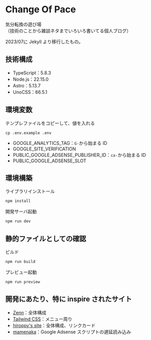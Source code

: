 # Change Of Pace
気分転換の遊び場  
（技術のことから雑談ネタまでいろいろ書いてる個人ブログ）

2023/07に Jekyll より移行したもの。

## 技術構成
- TypeScript：5.8.3
- Node.js：22.15.0
- Astro：5.13.7
- UnoCSS：66.5.1

## 環境変数
テンプレファイルをコピーして、値を入れる
```
cp .env.example .env
```

- GOOGLE_ANALYTICS_TAG：`G-`から始まる ID
- GOOGLE_SITE_VERIFICATION
- PUBLIC_GOOGLE_ADSENSE_PUBLISHER_ID：`ca-`から始まる ID
- PUBLIC_GOOGLE_ADSENSE_SLOT

## 環境構築
ライブラリインストール
```bash
npm install
```

開発サーバ起動
```bash
npm run dev
```

## 静的ファイルとしての確認
ビルド
```bash
npm run build
```

プレビュー起動
```bash
npm run preview
```

## 開発にあたり、特に inspire されたサイト
- [Zenn](https://zenn.dev/)：全体構成
- [Tailwind CSS](https://tailwindcss.com/)：メニュー周り
- [hiroppy's site](https://hiroppy.me/blog)：全体構成、リンクカード
- [mamenaka](https://mamenaka.jp/)：Google Adsense スクリプトの遅延読み込み
